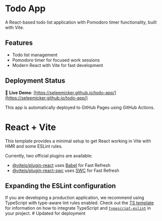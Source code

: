 # Todo App

A React-based todo list application with Pomodoro timer functionality, built with Vite.

## Features
- Todo list management
- Pomodoro timer for focused work sessions
- Modern React with Vite for fast development

## Deployment Status
🚀 **Live Demo**: [https://seleemicker.github.io/todo-app/](https://seleemicker.github.io/todo-app/)

This app is automatically deployed to GitHub Pages using GitHub Actions.

# React + Vite

This template provides a minimal setup to get React working in Vite with HMR and some ESLint rules.

Currently, two official plugins are available:

- [@vitejs/plugin-react](https://github.com/vitejs/vite-plugin-react/blob/main/packages/plugin-react) uses [Babel](https://babeljs.io/) for Fast Refresh
- [@vitejs/plugin-react-swc](https://github.com/vitejs/vite-plugin-react/blob/main/packages/plugin-react-swc) uses [SWC](https://swc.rs/) for Fast Refresh

## Expanding the ESLint configuration

If you are developing a production application, we recommend using TypeScript with type-aware lint rules enabled. Check out the [TS template](https://github.com/vitejs/vite/tree/main/packages/create-vite/template-react-ts) for information on how to integrate TypeScript and [`typescript-eslint`](https://typescript-eslint.io) in your project.
#   U p d a t e d   f o r   d e p l o y m e n t  
 